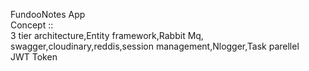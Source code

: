 FundooNotes App <br>
Concept :: <br>
3 tier architecture,Entity framework,Rabbit Mq,<br>
swagger,cloudinary,reddis,session management,Nlogger,Task parellel<br>
JWT Token<br>

